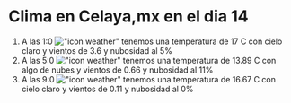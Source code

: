# Clima en Celaya,mx en el dia 14

1. A las 1:0 !["icon weather"](http://openweathermap.org/img/w/01n.png) tenemos una temperatura de 17 C con cielo claro y  vientos de 3.6 y nubosidad al 5%
1. A las 5:0 !["icon weather"](http://openweathermap.org/img/w/02n.png) tenemos una temperatura de 13.89 C con algo de nubes y  vientos de 0.66 y nubosidad al 11%
1. A las 9:0 !["icon weather"](http://openweathermap.org/img/w/01d.png) tenemos una temperatura de 16.67 C con cielo claro y  vientos de 0.11 y nubosidad al 0%
